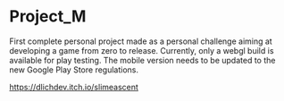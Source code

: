 # Project_M

First complete personal project made as a personal challenge aiming at developing a game from zero to release.
Currently, only a webgl build is available for play testing. The mobile version needs to be updated to the new Google Play Store regulations.

https://dlichdev.itch.io/slimeascent

